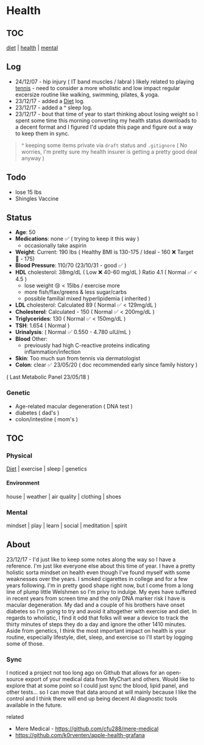 # Health

## TOC 

[diet](diet.md) |
[health](health.md) |
[mental](mental.md)


## Log

- 24/12/07 - hip injury ( IT band muscles / labral ) likely related to playing [tennis](/notes/play/tennis) - need to consider a more wholistic and low impact regular excersize routine like walking, swimming, pilates, & yoga. 
- 23/12/17 - added a [Diet](/notes/health/diet) log.
- 23/12/17 - added a ^ sleep log.
- 23/12/17 - bout that time of year to start thinking about losing weight so I spent some time this morning converting my health status downloads to a decent format and I figured I'd update this page and figure out a way to keep them in sync. 

> ^ keeping some items private via `draft` status and `.gitignore` ( No worries, I'm pretty sure my health insurer is getting a pretty good deal anyway )

## Todo

- lose 15 lbs
- Shingles Vaccine

## Status

- **Age**: 50
- **Medications**: none ✅ ( trying to keep it this way )
  - occasionally take aspirin
- **Weight**: Current: 190 lbs ( Healthy BMI is 130-175 / Ideal - 160 ❌ Target 🎯 - 175)
- **Blood Pressure**: 110/70 (23/10/31 - good ✅ )
- **HDL** cholesterol: 38mg/dL ( Low ❌ 40-60 mg/dL ) Ratio 4.1 ( Normal ✅ < 4.5 )
  - lose weight 😢 < 15lbs / exercise more
  - more fish/flax/greens & less sugar/carbs
  - possible familial mixed hyperlipidemia ( inherited )
- **LDL** cholesterol: Calculated 89 ( Normal ✅ < 129mg/dL )
- **Cholesterol**: Calculated - 150 ( Normal ✅ < 200mg/dL )
- **Triglycerides**: 130  ( Normal ✅ < 150mg/dL )
- **TSH**: 1.654 ( Normal )
- **Urinalysis**: ( Normal  ✅ 0.550 - 4.780 uIU/mL )
- **Blood** Other:
  - previously had high C-reactive proteins indicating inflammation/infection
- **Skin**: Too much sun from tennis via dermatologist
- **Colon**: clear ✅ 23/05/20 ( doc recommended early since family history )

( Last Metabolic Panel 23/05/18 )

### Genetic

- Age-related macular degeneration ( DNA test )
- diabetes ( dad's )
- colon/intestine ( mom's )

## TOC

### Physical

[Diet](/notes/health/diet) | exercise | sleep | genetics

#### Environment

house | weather | air quality | clothing | shoes

### Mental

mindset | play | learn | social | meditation | spirit

## About

23/12/17 - I'd just like to keep some notes along the way so I have a reference. I'm just like everyone else about this time of year. I have a pretty holistic sorta mindset on health even though I've found myself with some weaknesses over the years. I smoked cigarettes in college and for a few years following. I'm in pretty good shape right now, but I come from a long line of plump little Welshmen so I'm privy to indulge. My eyes have suffered in recent years from screen time and the only DNA marker risk I have is macular degeneration. My dad and a couple of his brothers have onset diabetes so I'm going to try and avoid it altogether with exercise and diet. In regards to wholistic, I find it odd that folks will wear a device to track the thirty minutes of steps they do a day and ignore the other 1410 minutes. Aside from genetics, I think the most important impact on health is your routine, especially lifestyle, diet, sleep, and exercise so I'll start by logging some of those.

### Sync

I noticed a project not too long ago on Github that allows for an open-source export of your medical data from MyChart and others. Would like to explore that at some point so I could just sync the blood, lipid panel, and other tests... so I can move that data around at will mainly because I like the control and I think there will end up being decent AI diagnostic tools available in the future.

related 
- Mere Medical - https://github.com/cfu288/mere-medical
- https://github.com/k0rventen/apple-health-grafana

